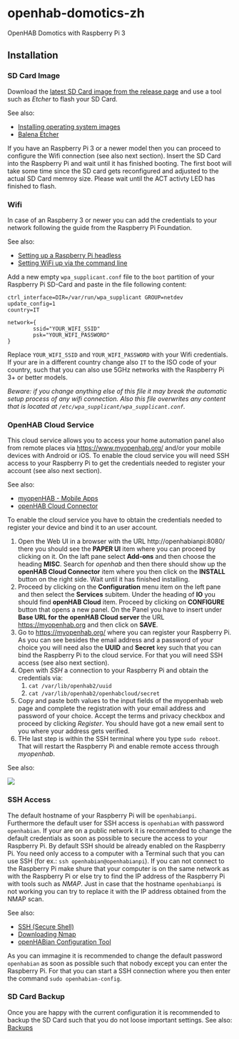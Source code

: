 # openhab-domotics-zh
OpenHAB Domotics with Raspberry Pi 3

## Installation

### SD Card Image
Download the [latest SD Card image from the release page](releases/latest) and use a tool such as *Etcher* to flash your SD Card.

See also:
 - [Installing operating system images](https://www.raspberrypi.org/documentation/installation/installing-images/README.md)
 - [Balena Etcher](https://www.balena.io/etcher/)

If you have an Raspberry Pi 3 or a newer model then you can proceed to configure the Wifi connection (see also next section).
Insert the SD Card into the Raspberry Pi and wait until it has finished booting.
The first boot will take some time since the SD card gets reconfigured and adjusted to the actual SD Card memroy size.
Please wait until the ACT activty LED has finished to flash.

### Wifi
In case of an Raspberry 3 or newer you can add the credentials to your network following the guide from the Raspberry Pi Foundation.

See also:
 - [Setting up a Raspberry Pi headless](https://www.raspberrypi.org/documentation/configuration/wireless/headless.md)
 - [Setting WiFi up via the command line](https://www.raspberrypi.org/documentation/configuration/wireless/wireless-cli.md)

Add a new empty `wpa_supplicant.conf` file to the `boot` partition of your Raspberry Pi SD-Card and paste in the file following content:
```
ctrl_interface=DIR=/var/run/wpa_supplicant GROUP=netdev
update_config=1
country=IT

network={
        ssid="YOUR_WIFI_SSID"
        psk="YOUR_WIFI_PASSWORD"
}
```
Replace `YOUR_WIFI_SSID` and `YOUR_WIFI_PASSWORD` with your Wifi credentials. If your are in a different country change also `IT` to the ISO code of your country, such that you can also use 5GHz networks with the Raspberry Pi 3+ or better models.

*Beware: if you change anything else of this file it may break the automatic setup process of any wifi connection. Also this file overwrites any content that is located at `/etc/wpa_supplicant/wpa_supplicant.conf`.*

### OpenHAB Cloud Service
This cloud service allows you to access your home automation panel also from remote places via https://www.myopenhab.org/ and/or your mobile devices with Android or iOS.
To enable the cloud service you will need SSH access to your Raspberry Pi to get the credentials needed to register your account (see also next section).

See also:
 - [myopenHAB - Mobile Apps](https://www.myopenhab.org/)
 - [openHAB Cloud Connector](https://www.openhab.org/addons/integrations/openhabcloud/)

To enable the cloud service you have to obtain the credentials needed to register your device and bind it to an user account.
1. Open the Web UI in a browser with the URL http://openhabianpi:8080/ there you should see the **PAPER UI** item where you can proceed by clicking on it. On the laft pane select **Add-ons**  and then choose the heading **MISC**. Search for *openhab* and then there should show up the **openHAB Cloud Connector** item where you then click on the **INSTALL** button on the right side. Wait until it has finished installing.
2. Proceed by clicking on the **Configuration** menu item on the left pane and then select the **Services** subitem. Under the heading of **IO** you should find **openHAB Cloud** item. Proceed by clicking on **CONFIGURE** button that opens a new panel. On the Panel you have to insert under **Base URL for the openHAB Cloud server** the URL https://myopenhab.org and then click on **SAVE**.
3. Go to https://myopenhab.org/ where you can register your Raspberry Pi. As you can see besides the email address and a password of your choice you will need also the **UUID** and **Secret** key such that you can bind the Raspberry Pi to the cloud service. For that you will need SSH access (see also next section).
4. Open with *SSH* a connection to your Raspberry Pi and obtain the credentials via:
    1. `cat /var/lib/openhab2/uuid`
    2. `cat /var/lib/openhab2/openhabcloud/secret`
5. Copy and paste both values to the input fields of the myopenhab web page and complete the registration with your email address and password of your choice. Accept the terms and privacy checkbox and proceed by clicking *Register*. You should have got a new email sent to you where your address gets verified.
6. THe last step is within the SSH terminal where you type `sudo reboot`. That will restart the Raspberry Pi and enable remote access through *myopenhab*.

See also:

[![](http://img.youtube.com/vi/joz5f4ejJVc/0.jpg)](http://www.youtube.com/watch?v=joz5f4ejJVc "Complete Guide Setup openHAB Cloud Connector and myopenhab.org (Setup Remote Access)")

### SSH Access
The default hostname of your Raspberry Pi will be `openhabianpi`. Furthermore the default user for SSH access is `openhabian` with password `openhabian`.
If your are on a public network it is recommended to change the default credentials as soon as possible to secure the access to your Raspberry Pi.
By default SSH should be already enabled on the Raspberry Pi. You need only access to a computer with a Terminal such that you can use SSH (for ex.: `ssh openhabian@openhabianpi`).
If you can not connect to the Raspberry Pi make shure that your computer is on the same network as with the Raspberry Pi or else try to find the IP address of the Raspberry Pi with tools such as *NMAP*.
Just in case that the hostname `openhabianpi` is not working you can try to replace it with the IP address obtained from the NMAP scan. 

See also:
 - [SSH (Secure Shell)](https://www.raspberrypi.org/documentation/remote-access/ssh/)
 - [Downloading Nmap](https://nmap.org/download.html)
 - [openHABian Configuration Tool](https://www.openhab.org/docs/installation/openhabian.html#openhabian-configuration-tool)

As you can immagine it is recommended to change the default password `openhabian` as soon as possible such that nobody except you can enter the Raspberry Pi. For that you can start a SSH connection where you then enter the command `sudo openhabian-config`.

### SD Card Backup
Once you are happy with the current configuration it is recommended to backup the SD Card such that you do not loose important settings.
See also: [Backups](https://www.raspberrypi.org/documentation/linux/filesystem/backup.md)
